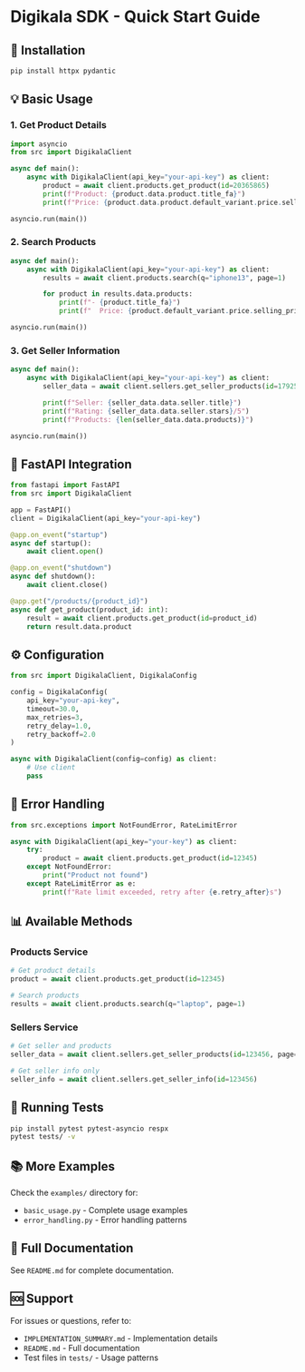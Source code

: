 # Digikala SDK - Quick Start Guide

## 🚀 Installation

```bash
pip install httpx pydantic
```

## 💡 Basic Usage

### 1. Get Product Details

```python
import asyncio
from src import DigikalaClient

async def main():
    async with DigikalaClient(api_key="your-api-key") as client:
        product = await client.products.get_product(id=20365865)
        print(f"Product: {product.data.product.title_fa}")
        print(f"Price: {product.data.product.default_variant.price.selling_price:,} Rials")

asyncio.run(main())
```

### 2. Search Products

```python
async def main():
    async with DigikalaClient(api_key="your-api-key") as client:
        results = await client.products.search(q="iphone13", page=1)

        for product in results.data.products:
            print(f"- {product.title_fa}")
            print(f"  Price: {product.default_variant.price.selling_price:,}")

asyncio.run(main())
```

### 3. Get Seller Information

```python
async def main():
    async with DigikalaClient(api_key="your-api-key") as client:
        seller_data = await client.sellers.get_seller_products(id=1792558, page=1)

        print(f"Seller: {seller_data.data.seller.title}")
        print(f"Rating: {seller_data.data.seller.stars}/5")
        print(f"Products: {len(seller_data.data.products)}")

asyncio.run(main())
```

## 🔧 FastAPI Integration

```python
from fastapi import FastAPI
from src import DigikalaClient

app = FastAPI()
client = DigikalaClient(api_key="your-api-key")

@app.on_event("startup")
async def startup():
    await client.open()

@app.on_event("shutdown")
async def shutdown():
    await client.close()

@app.get("/products/{product_id}")
async def get_product(product_id: int):
    result = await client.products.get_product(id=product_id)
    return result.data.product
```

## ⚙️ Configuration

```python
from src import DigikalaClient, DigikalaConfig

config = DigikalaConfig(
    api_key="your-api-key",
    timeout=30.0,
    max_retries=3,
    retry_delay=1.0,
    retry_backoff=2.0
)

async with DigikalaClient(config=config) as client:
    # Use client
    pass
```

## 🚨 Error Handling

```python
from src.exceptions import NotFoundError, RateLimitError

async with DigikalaClient(api_key="your-key") as client:
    try:
        product = await client.products.get_product(id=12345)
    except NotFoundError:
        print("Product not found")
    except RateLimitError as e:
        print(f"Rate limit exceeded, retry after {e.retry_after}s")
```

## 📊 Available Methods

### Products Service
```python
# Get product details
product = await client.products.get_product(id=12345)

# Search products
results = await client.products.search(q="laptop", page=1)
```

### Sellers Service
```python
# Get seller and products
seller_data = await client.sellers.get_seller_products(id=123456, page=1)

# Get seller info only
seller_info = await client.sellers.get_seller_info(id=123456)
```

## 🧪 Running Tests

```bash
pip install pytest pytest-asyncio respx
pytest tests/ -v
```

## 📚 More Examples

Check the `examples/` directory for:
- `basic_usage.py` - Complete usage examples
- `error_handling.py` - Error handling patterns

## 📖 Full Documentation

See `README.md` for complete documentation.

## 🆘 Support

For issues or questions, refer to:
- `IMPLEMENTATION_SUMMARY.md` - Implementation details
- `README.md` - Full documentation
- Test files in `tests/` - Usage patterns